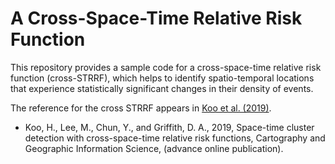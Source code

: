 # A Cross-Space-Time Relative Risk Function
This repository provides a sample code for a cross-space-time relative risk function (cross-STRRF), which helps to identify spatio-temporal locations that experience statistically significant changes in their density of events. 

The reference for the cross STRRF appears in [Koo et al. (2019)](https://www.tandfonline.com/doi/abs/10.1080/15230406.2019.1641149).
- Koo, H., Lee, M., Chun, Y., and Griffith, D. A., 2019, Space-time cluster detection with cross-space-time relative risk functions, Cartography and Geographic Information Science, (advance online publication).
